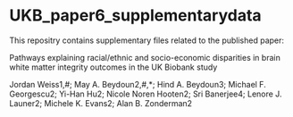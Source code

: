 # UKB_paper6_supplementarydata

This repositry contains supplementary files related to the published paper:

Pathways explaining racial/ethnic and socio-economic disparities in brain white matter integrity outcomes in the UK Biobank study

Jordan Weiss1,#; May A. Beydoun2,#,*; Hind A. Beydoun3; Michael F. Georgescu2; Yi-Han Hu2; Nicole Noren Hooten2; Sri Banerjee4; Lenore J. Launer2; Michele K. Evans2; Alan B. Zonderman2


